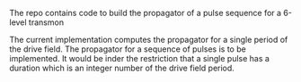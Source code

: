 The repo contains code to build the propagator of a pulse sequence for a 6-level transmon

The current implementation computes the propagator for a single period of the drive field.
The propagator for a sequence of pulses is to be implemented. It would be inder the restriction that a single pulse has a duration which is an integer number of the drive field period.